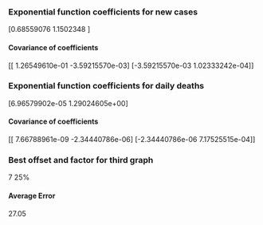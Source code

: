 <h3>Exponential function coefficients for new cases</h3>
[0.68559076 1.1502348 ]
<h4>Covariance of coefficients</h4>
[[ 1.26549610e-01 -3.59215570e-03]
 [-3.59215570e-03  1.02333242e-04]]
<h3>Exponential function coefficients for daily deaths</h3>
[6.96579902e-05 1.29024605e+00]
<h4>Covariance of coefficients</h4>
[[ 7.66788961e-09 -2.34440786e-06]
 [-2.34440786e-06  7.17525515e-04]] <br/>
<h3>Best offset and factor for third graph</h3>
7 25%
<h4>Average Error</h4>
27.05
